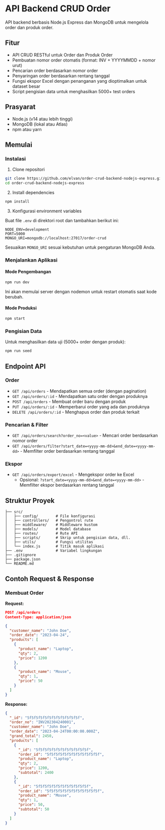 # API Backend CRUD Order

API backend berbasis Node.js Express dan MongoDB untuk mengelola order dan produk order.

## Fitur

- API CRUD RESTful untuk Order dan Produk Order
- Pembuatan nomor order otomatis (format: INV + YYYYMMDD + nomor urut)
- Pencarian order berdasarkan nomor order
- Penyaringan order berdasarkan rentang tanggal
- Fungsi ekspor Excel dengan penanganan yang dioptimalkan untuk dataset besar
- Script pengisian data untuk menghasilkan 5000+ test orders

## Prasyarat

- Node.js (v14 atau lebih tinggi)
- MongoDB (lokal atau Atlas)
- npm atau yarn

## Memulai

### Instalasi

1. Clone repositori

```bash
git clone https://github.com/elvan/order-crud-backend-nodejs-express.git
cd order-crud-backend-nodejs-express
```

2. Install dependencies

```bash
npm install
```

3. Konfigurasi environment variables

Buat file `.env` di direktori root dan tambahkan berikut ini:

```
NODE_ENV=development
PORT=5000
MONGO_URI=mongodb://localhost:27017/order-crud
```

Sesuaikan `MONGO_URI` sesuai kebutuhan untuk pengaturan MongoDB Anda.

### Menjalankan Aplikasi

#### Mode Pengembangan

```bash
npm run dev
```

Ini akan memulai server dengan nodemon untuk restart otomatis saat kode berubah.

#### Mode Produksi

```bash
npm start
```

### Pengisian Data

Untuk menghasilkan data uji (5000+ order dengan produk):

```bash
npm run seed
```

## Endpoint API

### Order

- `GET /api/orders` - Mendapatkan semua order (dengan pagination)
- `GET /api/orders/:id` - Mendapatkan satu order dengan produknya
- `POST /api/orders` - Membuat order baru dengan produk
- `PUT /api/orders/:id` - Memperbarui order yang ada dan produknya
- `DELETE /api/orders/:id` - Menghapus order dan produk terkait

### Pencarian & Filter

- `GET /api/orders/search?order_no=<value>` - Mencari order berdasarkan nomor order
- `GET /api/orders/filter?start_date=<yyyy-mm-dd>&end_date=<yyyy-mm-dd>` - Memfilter order berdasarkan rentang tanggal

### Ekspor

- `GET /api/orders/export/excel` - Mengekspor order ke Excel
  - Opsional: `?start_date=<yyyy-mm-dd>&end_date=<yyyy-mm-dd>` - Memfilter ekspor berdasarkan rentang tanggal

## Struktur Proyek

```
├── src/
│   ├── config/        # File konfigurasi
│   ├── controllers/   # Pengontrol rute
│   ├── middleware/    # Middleware kustom
│   ├── models/        # Model database
│   ├── routes/        # Rute API
│   ├── scripts/       # Skrip untuk pengisian data, dll.
│   ├── utils/         # Fungsi utilitas
│   └── index.js       # Titik masuk aplikasi
├── .env               # Variabel lingkungan
├── .gitignore
├── package.json
└── README.md
```

## Contoh Request & Response

### Membuat Order

**Request:**

```json
POST /api/orders
Content-Type: application/json

{
  "customer_name": "John Doe",
  "order_date": "2023-04-24",
  "products": [
    {
      "product_name": "Laptop",
      "qty": 2,
      "price": 1200
    },
    {
      "product_name": "Mouse",
      "qty": 1,
      "price": 50
    }
  ]
}
```

**Response:**

```json
{
  "_id": "5f5f5f5f5f5f5f5f5f5f5f5f",
  "order_no": "INV202304240001",
  "customer_name": "John Doe",
  "order_date": "2023-04-24T00:00:00.000Z",
  "grand_total": 2450,
  "products": [
    {
      "_id": "5f5f5f5f5f5f5f5f5f5f5f5f",
      "order_id": "5f5f5f5f5f5f5f5f5f5f5f5f",
      "product_name": "Laptop",
      "qty": 2,
      "price": 1200,
      "subtotal": 2400
    },
    {
      "_id": "5f5f5f5f5f5f5f5f5f5f5f5f",
      "order_id": "5f5f5f5f5f5f5f5f5f5f5f5f",
      "product_name": "Mouse",
      "qty": 1,
      "price": 50,
      "subtotal": 50
    }
  ]
}
```
